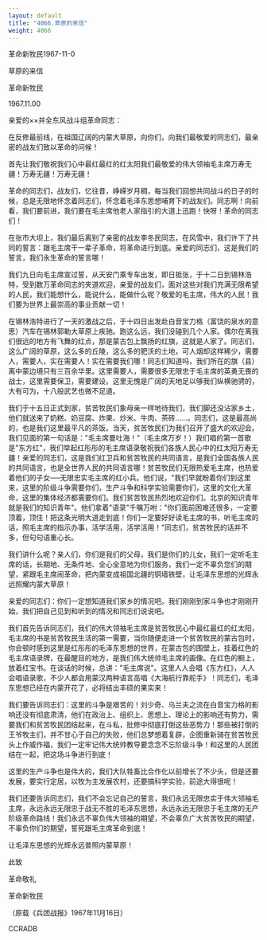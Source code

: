 ```yaml
---
layout: default
title: "4066.草原的来信"
weight: 4066
---
```


革命新牧民1967-11-0

草原的来信

革命新牧民

1967.11.00

亲爱的××并全东风战斗组革命同志：

在反修最前线，在祖国辽阔的内蒙大草原，向你们，向我们最敬爱的同志们，最亲密的战友们致以革命的问候！

首先让我们敬祝我们心中最红最红的红太阳我们最敬爱的伟大领袖毛主席万寿无疆！万寿无疆！万寿无疆！

革命的同志们，战友们，忆往昔，峥嵘岁月稠，每当我们回想共同战斗的日子的时候，总是无限地怀念着同志们，怀念着毛泽东思想哺育下的战友们。同志啊！向前看，我们要前进，我们要在毛主席他老人家指引的大道上迅跑！快呀！革命的同志们！

在张市大坝上，我们最后离别了亲密的战友李冬民同志，在风雪中，我们许下了共同的誓言：跟毛主席干一辈子革命，将革命进行到底。亲爱的同志们，这是我们的誓言，我们永生革命的誓言哪！

我们九日向毛主席宣过誓，从天安门乘专车出发，即日抵张，于十二日到锡林浩特，受到数万革命同志的夹道欢迎，亲爱的战友们，面对这些对我们充满无限希望的人民，我们能想什么，能说什么，能做什么呢？敬爱的毛主席，伟大的人民！我们要为世界上最崇高的事业贡献一切！

在锡林浩特进行了一天的激战之后，于十四日出发赴白音宝力格（富饶的泉水的意思）汽车在锡林郭勒大草原上疾驰。跑这么远，我们没碰到几个人家。偶尔在离我们很远的地方有飞舞的红点，那是蒙古包上飘扬的红旗，这就是人家了。同志们，这么广阔的草原，这么多的丘陵，这么多的肥沃的土地，可人烟却这样稀少，需要人，需要人，实在需要人！实在需要我们哪！同志们知道吗，我们所在的旗（县）离中蒙边境只有三百余华里。这里需要人，需要很多无限忠于毛主席的英勇无畏的战士，这里需要保卫，需要建设。这里无愧是广阔的天地足以够我们纵横驰骋的，大有可为，十八般武艺也微不足道。

我们于十五日正式到家，贫苦牧民们象母亲一样地待我们，我们脚还没沾家乡土，他们就送来了奶糕、奶豆腐、炸果、炒米、牛肉、茶砖……。同志们，这是最高尚的，也是我们这里最平凡的茶饭。当天，贫苦牧民们为我们召开了盛大的欢迎会。我们见面的第一句话是："毛主席曼吐海！"（毛主席万岁！）我们唱的第一首歌是"东方红"，我们举起红彤彤的毛主席语录敬祝我们各族人民心中的红太阳万寿无疆！亲爱的同志们，这是我们红卫兵和贫苦牧民的共同语言，是我们全国各族人民的共同语言，也是全世界人民的共同语言哪！贫苦牧民们无限热爱毛主席，也热爱着他们的子女──无限忠实毛主席的红小兵。他们说，"我们早就盼着你们到这里来，这里的阶级斗争需要你们，生产斗争和科学实验需要你们，这里的文化大革命，这里的集体经济都需要你们。我们贫苦牧民热烈地欢迎你们。北京的知识青年就是我们的知识青年"。他们拿着"语录"千嘱万咐："你们面前困难还很多，一定要顶着，顶住！把这条光明大道走到底！你们一定要好好读毛主席的书，听毛主席的话，照毛主席的指示办事，活学活用，活学活用！"同志们，贫苦牧民的话并不多，但句句语重心长。

我们讲什么呢？亲人们，你们是我们的父母，我们是你们的儿女，我们一定听毛主席的话，长期地、无条件地、全心全意地为你们服务，我们一定不辜负您们的期望，紧跟毛主席闹革命，把内蒙变成祖国北疆的铜墙铁壁，让毛泽东思想的光辉永远照耀内蒙大草原！

亲爱的同志们：你们一定想知道我们家乡的情况吧。我们刚刚到家斗争也才刚刚开始，我们把自己见到和听到的情况和同志们说说吧。

我们首先告诉同志们，我们的伟大领袖毛主席是贫苦牧民心中最红最红的红太阳，毛主席的书是贫苦牧民生活的第一需要，当你随便走进一个贫苦牧民的蒙古包时，你会顿时感到这里是红彤彤的毛泽东思想的世界，在蒙古包的围壁上，挂着红色的毛主席语录牌，在最醒目的地方，是我们伟大统帅毛主席的画像。在红色的橱上，放着红宝书。在谈话的时候，总讲："毛主席说"。这里人人会唱《东方红》，人人会唱语录歌，不少人都会用蒙汉两种语言高唱《大海航行靠舵手》！同志们，毛泽东思想已经在内蒙开花了，必将结出丰硕的果实来！

我们要告诉同志们：这里的斗争是艰苦的！刘少奇、乌兰夫之流在白音宝力格的影响还没有彻底肃清，他们在政治上、组织上、思想上、理论上的影响还有势力，需要我们和贫苦牧民团结起来，在斗私，批修中彻底打倒这些恶势力！那些被打倒的王爷牧主们，并不甘心于自己的失败，他们总梦想着复辟，企图重新骑在贫苦牧民头上作威作福，我们一定牢记伟大统帅教导要念念不忘阶级斗争！和这里的人民团结在一起，把这场斗争进行到底！

这里的生产斗争也是伟大的，我们大队牲畜比合作化以前增长了不少头，但是还要发展，要实行定居，以牧为主发展农村，还要搞科学实验，前途大得很呢！

我们还要告诉同志们，我们不会忘记自己的誓言，我们永远无限忠实于伟大领袖毛主席，永远永远无限忠于战无不胜的毛泽东思想，永远永远无限忠于毛主席的无产阶级革命路线！我们永远不辜负伟大领袖的期望，不会辜负广大贫苦牧民的期望，不辜负你们的期望，誓死跟毛主席革命到底！

让毛泽东思想的光辉永远普照内蒙草原！

此致

革命敬礼

革命新牧民

（原载《兵团战报》1967年11月16日）

CCRADB

